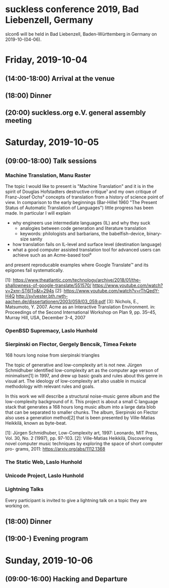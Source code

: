 suckless conference 2019, Bad Liebenzell, Germany
=================================================

slcon6 will be held in Bad Liebenzell, Baden-Württemberg in Germany on
2019-10-(04-06).

Friday, 2019-10-04
==================

(14:00-18:00) Arrival at the venue
----------------------------------

(18:00) Dinner
--------------

(20:00) suckless.org e.V. general assembly meeting
--------------------------------------------------

Saturday, 2019-10-05
====================

(09:00-18:00) Talk sessions
---------------------------

### Machine Translation, Manu Raster

The topic I would like to present is "Machine Translation" and it is in
the spirit of Douglas Hofstadters destructive critique¹ and my own
critique of Franz-Josef Ochs² concepts of translation from a history of
science point of view. In comparison to the early beginnings (Bar-Hillel
1960 "The Present Status of Automatic Translation of Languages") little
progress has been made. In particular I will explain

- why engineers use intermediate languages (IL) and why they suck
  - analogies between code generation and literature translation
  - keywords: philologists and barbarians, the babelfish-device, binary-size sanity
- how translation fails on IL-level and surface level (destination language)
- what a good computer assisted translation tool for advanced users can
  achieve such as an Acme-based tool³

and present reproducable examples where Google Translate™ and its
epigones fail systematically.

[1]: https://www.theatlantic.com/technology/archive/2018/01/the-shallowness-of-google-translate/551570/ https://www.youtube.com/watch?v=2xnr-ST6ITo&t=294s
[2]: https://www.youtube.com/watch?v=rThQedY-H4Q http://sylvester.bth.rwth-aachen.de/dissertationen/2003/059/03_059.pdf
[3]: Nichols, E., Matsumoto, Y. 2007. Acme as an Interactive Translation Environment. in: Proceedings of the Second International Workshop on Plan 9, pp. 35–45, Murray Hill, USA, December 3-4, 2007

### OpenBSD Supremacy, Laslo Hunhold

### Sierpinski on Flector, Gergely Bencsik, Tı́mea Fekete

168 hours long noise from sierpinski triangles

The topic of generative and low-complexity art is not new. Jürgen Schmidhuber identified low-complexity art as the
computer age verson of minimalism[1] in 1997, and drew up basic goals and rules about this genre in visual art. The
ideology of low-complexity art also usable in musical methodology with relevant rules and goals.

In this work we will describe a structural noise-music genre album and the low-complexity background of it. This
project is about a small C language stack that generates a 168 hours long music album into a large data blob that can be
separated to smaller chunks. The album, Sierpinski on Flector also uses a generation method[2] that is been presented by
Ville-Matias Heikkilä, known as byte-beat.

[1]: Jürgen Schmidhuber, Low-Complexity art, 1997: Leonardo, MIT Press, Vol. 30, No. 2 (1997), pp. 97-103.
[2]: Ville-Matias Heikkilä, Discovering novel computer music techniques by exploring the space of short computer pro-
grams, 2011: https://arxiv.org/abs/1112.1368

### The Static Web, Laslo Hunhold

### Unicode Project, Laslo Hunhold

### Lightning Talks

Every participant is invited to give a lightning talk on a topic they are working on.

(18:00) Dinner
--------------

(19:00-) Evening program
------------------------

Sunday, 2019-10-06
==================

(09:00-16:00) Hacking and Departure
-----------------------------------

